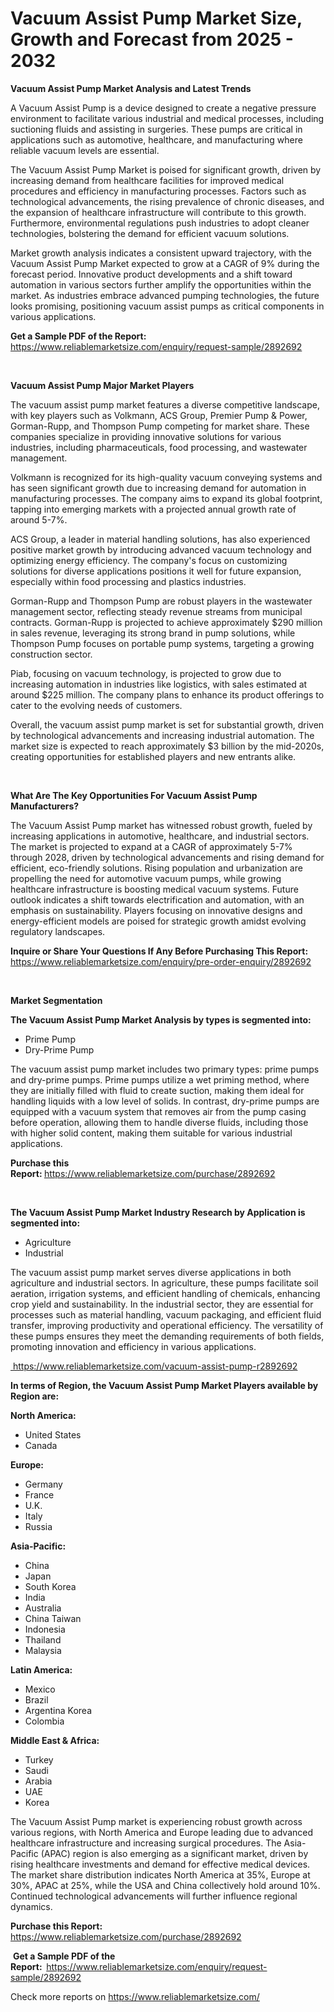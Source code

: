 <p><h1>Vacuum Assist Pump Market Size, Growth and Forecast from 2025 - 2032</h1></p><p><strong>Vacuum Assist Pump Market Analysis and Latest Trends</strong></p>
<p><p>A Vacuum Assist Pump is a device designed to create a negative pressure environment to facilitate various industrial and medical processes, including suctioning fluids and assisting in surgeries. These pumps are critical in applications such as automotive, healthcare, and manufacturing where reliable vacuum levels are essential.</p><p>The Vacuum Assist Pump Market is poised for significant growth, driven by increasing demand from healthcare facilities for improved medical procedures and efficiency in manufacturing processes. Factors such as technological advancements, the rising prevalence of chronic diseases, and the expansion of healthcare infrastructure will contribute to this growth. Furthermore, environmental regulations push industries to adopt cleaner technologies, bolstering the demand for efficient vacuum solutions.</p><p>Market growth analysis indicates a consistent upward trajectory, with the Vacuum Assist Pump Market expected to grow at a CAGR of 9% during the forecast period. Innovative product developments and a shift toward automation in various sectors further amplify the opportunities within the market. As industries embrace advanced pumping technologies, the future looks promising, positioning vacuum assist pumps as critical components in various applications.</p></p>
<p><strong>Get a Sample PDF of the Report:&nbsp;</strong> <a href="https://www.reliablemarketsize.com/enquiry/request-sample/2892692?utm_campaign=3248&utm_medium=2&utm_source=Github&utm_content=ia&utm_term=15032025&utm_id=vacuum-assist-pump">https://www.reliablemarketsize.com/enquiry/request-sample/2892692</a></p>
<p>&nbsp;</p>
<p><strong>Vacuum Assist Pump Major Market Players</strong></p>
<p><p>The vacuum assist pump market features a diverse competitive landscape, with key players such as Volkmann, ACS Group, Premier Pump & Power, Gorman-Rupp, and Thompson Pump competing for market share. These companies specialize in providing innovative solutions for various industries, including pharmaceuticals, food processing, and wastewater management.</p><p>Volkmann is recognized for its high-quality vacuum conveying systems and has seen significant growth due to increasing demand for automation in manufacturing processes. The company aims to expand its global footprint, tapping into emerging markets with a projected annual growth rate of around 5-7%.</p><p>ACS Group, a leader in material handling solutions, has also experienced positive market growth by introducing advanced vacuum technology and optimizing energy efficiency. The company's focus on customizing solutions for diverse applications positions it well for future expansion, especially within food processing and plastics industries.</p><p>Gorman-Rupp and Thompson Pump are robust players in the wastewater management sector, reflecting steady revenue streams from municipal contracts. Gorman-Rupp is projected to achieve approximately $290 million in sales revenue, leveraging its strong brand in pump solutions, while Thompson Pump focuses on portable pump systems, targeting a growing construction sector.</p><p>Piab, focusing on vacuum technology, is projected to grow due to increasing automation in industries like logistics, with sales estimated at around $225 million. The company plans to enhance its product offerings to cater to the evolving needs of customers.</p><p>Overall, the vacuum assist pump market is set for substantial growth, driven by technological advancements and increasing industrial automation. The market size is expected to reach approximately $3 billion by the mid-2020s, creating opportunities for established players and new entrants alike.</p></p>
<p>&nbsp;</p>
<p><strong>What Are The Key Opportunities For Vacuum Assist Pump Manufacturers?</strong></p>
<p><p>The Vacuum Assist Pump market has witnessed robust growth, fueled by increasing applications in automotive, healthcare, and industrial sectors. The market is projected to expand at a CAGR of approximately 5-7% through 2028, driven by technological advancements and rising demand for efficient, eco-friendly solutions. Rising population and urbanization are propelling the need for automotive vacuum pumps, while growing healthcare infrastructure is boosting medical vacuum systems. Future outlook indicates a shift towards electrification and automation, with an emphasis on sustainability. Players focusing on innovative designs and energy-efficient models are poised for strategic growth amidst evolving regulatory landscapes.</p></p>
<p><strong>Inquire or Share Your Questions If Any Before Purchasing This Report:</strong> <a href="https://www.reliablemarketsize.com/enquiry/pre-order-enquiry/2892692?utm_campaign=3248&utm_medium=2&utm_source=Github&utm_content=ia&utm_term=15032025&utm_id=vacuum-assist-pump">https://www.reliablemarketsize.com/enquiry/pre-order-enquiry/2892692</a></p>
<p>&nbsp;</p>
<p><strong>Market Segmentation</strong></p>
<p><strong>The Vacuum Assist Pump Market Analysis by types is segmented into:</strong></p>
<p><ul><li>Prime Pump</li><li>Dry-Prime Pump</li></ul></p>
<p><p>The vacuum assist pump market includes two primary types: prime pumps and dry-prime pumps. Prime pumps utilize a wet priming method, where they are initially filled with fluid to create suction, making them ideal for handling liquids with a low level of solids. In contrast, dry-prime pumps are equipped with a vacuum system that removes air from the pump casing before operation, allowing them to handle diverse fluids, including those with higher solid content, making them suitable for various industrial applications.</p></p>
<p><strong>Purchase this Report:&nbsp;</strong><a href="https://www.reliablemarketsize.com/purchase/2892692?utm_campaign=3248&utm_medium=2&utm_source=Github&utm_content=ia&utm_term=15032025&utm_id=vacuum-assist-pump">https://www.reliablemarketsize.com/purchase/2892692</a></p>
<p>&nbsp;</p>
<p><strong>The Vacuum Assist Pump Market Industry Research by Application is segmented into:</strong></p>
<p><ul><li>Agriculture</li><li>Industrial</li></ul></p>
<p><p>The vacuum assist pump market serves diverse applications in both agriculture and industrial sectors. In agriculture, these pumps facilitate soil aeration, irrigation systems, and efficient handling of chemicals, enhancing crop yield and sustainability. In the industrial sector, they are essential for processes such as material handling, vacuum packaging, and efficient fluid transfer, improving productivity and operational efficiency. The versatility of these pumps ensures they meet the demanding requirements of both fields, promoting innovation and efficiency in various applications.</p></p>
<p><a href="https://www.reliablemarketsize.com/vacuum-assist-pump-r2892692?utm_campaign=3248&utm_medium=2&utm_source=Github&utm_content=ia&utm_term=15032025&utm_id=vacuum-assist-pump">&nbsp;https://www.reliablemarketsize.com/vacuum-assist-pump-r2892692</a></p>
<p><strong>In terms of Region, the Vacuum Assist Pump Market Players available by Region are:</strong></p>
<p>
    <p> <strong> North America: </strong>
        <ul>
            <li>United States</li>
            <li>Canada</li>
        </ul>
        </p> 
    <p> <strong> Europe: </strong>
        <ul>
            <li>Germany</li>
            <li>France</li>
            <li>U.K.</li>
            <li>Italy</li>
            <li>Russia</li>
        </ul>
        </p> 
    <p> <strong> Asia-Pacific: </strong>
        <ul>
            <li>China</li>
            <li>Japan</li>
            <li>South Korea</li>
            <li>India</li>
            <li>Australia</li>
            <li>China Taiwan</li>
            <li>Indonesia</li>
            <li>Thailand</li>
            <li>Malaysia</li>
        </ul>
        </p> 
    <p> <strong> Latin America: </strong>
        <ul>
            <li>Mexico</li>
            <li>Brazil</li>
            <li>Argentina Korea</li>
            <li>Colombia</li>
        </ul>
        </p> 
    <p> <strong> Middle East & Africa: </strong>
        <ul>
            <li>Turkey</li>
            <li>Saudi</li>
            <li>Arabia</li>
            <li>UAE</li>
            <li>Korea</li>
        </ul>
    </p>
    </p>
<p><p>The Vacuum Assist Pump market is experiencing robust growth across various regions, with North America and Europe leading due to advanced healthcare infrastructure and increasing surgical procedures. The Asia-Pacific (APAC) region is also emerging as a significant market, driven by rising healthcare investments and demand for effective medical devices. The market share distribution indicates North America at 35%, Europe at 30%, APAC at 25%, while the USA and China collectively hold around 10%. Continued technological advancements will further influence regional dynamics.</p></p>
<p><strong>Purchase this Report: </strong><a href="https://www.reliablemarketsize.com/purchase/2892692?utm_campaign=3248&utm_medium=2&utm_source=Github&utm_content=ia&utm_term=15032025&utm_id=vacuum-assist-pump">https://www.reliablemarketsize.com/purchase/2892692</a></p>
<p>&nbsp;<strong>Get a Sample PDF of the Report:&nbsp;&nbsp;</strong><a href="https://www.reliablemarketsize.com/enquiry/request-sample/2892692?utm_campaign=3248&utm_medium=2&utm_source=Github&utm_content=ia&utm_term=15032025&utm_id=vacuum-assist-pump">https://www.reliablemarketsize.com/enquiry/request-sample/2892692</a></p>
<p><strong></strong></p>
<p>Check more reports on <a href="https://www.reliablemarketsize.com/?utm_campaign=3248&utm_medium=2&utm_source=Github&utm_content=ia&utm_term=15032025&utm_id=vacuum-assist-pump">https://www.reliablemarketsize.com/</a></p>